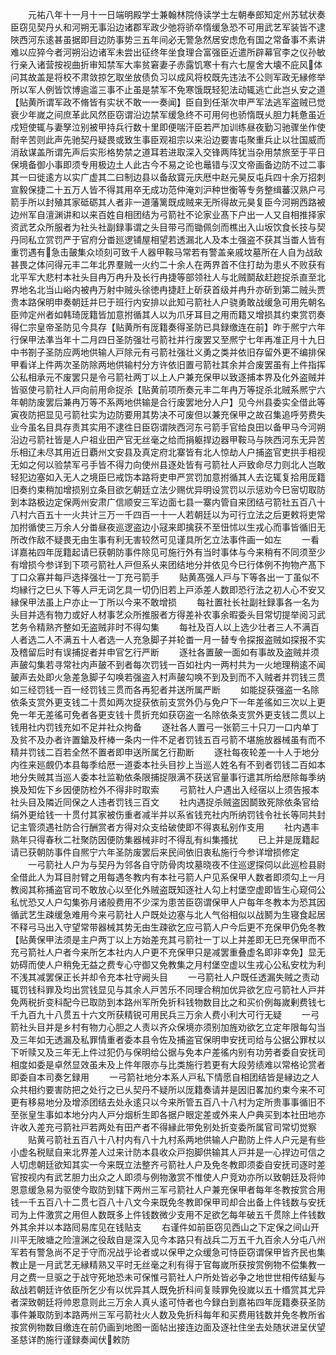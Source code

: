 <!-- { "loadSidebar": true } -->
　　元祐八年十一月十一日端明殿学士兼翰林院侍读学士左朝奉郎知定州苏轼状奏臣窃见契丹乆和河朔无事沿边诸郡军政少弛将骄卒惰缓急恐不可用武艺军装皆不逮陜西河东逺甚虽据即目边防事势三五年间必无警急然居安虑危有国之常备事不素讲难以应猝今者河朔沿边诸军未尝出征终年坐食理合富强臣近遣所辟幕官李之仪孙敏行亲入诸营按视曲折审知禁军大率贫窘妻子赤露饥寒十有六七屋舍大壊不庇风体问其故盖是将校不肃敛掠乞取坐放债负习以成风将校既先违法不公则军政无縁修举所以军人例皆饮博逾滥三事不止虽是禁军不免寒饿既轻犯法动辄逃亡此岂乆安之道【贴黄所谓军政不脩皆有实状不敢一一奏闻】臣自到任渐次申严军法逃军盗贼已觉衰少年嵗之间庶革此风然臣窃谓沿边禁军缓急终不可用何也骄惰既乆胆力耗惫虽近戍短使辄与妻孥泣别被甲持兵行数十里即便喘汗臣若严加训练昼夜勤习驰骤坐作使耐辛苦则此声先驰契丹疑畏或致生事臣观祖宗以来沿边要害屯聚重兵止以壮国威而消敌谋盖所谓先声后实形格势禁之道耳若进取深入交锋两阵犹当杂用禁旅至于平日保境备御小事即须专用极边土人此古今不易之论也鼂错与汉文帝画备边防不过二事其一曰徙逺方以实广虚其二曰制边县以备敌寳元庆厯中赵元昊反屯兵四十余万招刺宣毅保捷二十五万人皆不得其用卒无成功范仲淹刘沪种世衡等专务整缉蕃汉熟户弓箭手所以封殖其家砥砺其人者非一道藩篱既成贼来无所得故元昊复臣今河朔西路被边州军自澶渊讲和以来百姓自相团结为弓箭社不论家业髙下户出一人又自相推择家资武艺众所服者为社头社副録事谓之头目带弓而锄佩剑而樵出入山坂饮食长技与契丹同私立赏罚严于官府分畨廵逻铺屋相望若透漏北人及本土强盗不获其当畨人皆有重罚遇有急击皷集众顷刻可致千人器甲鞍马常若有警盖亲戚坟墓所在人自为战敌甚畏之体问得元丰二年北界羣贼一火约二十余人在两界首不住打劫为患乆不败获有北平军大悲村本社头目冉万冉升及长行冉捷等部领社人与北贼鬬敌赶趂捉杀直至北界地名北当山峪内被冉万射中贼头徐徳冉捷赶上斫获首级并冉升亦斫到第二贼头贾贵本路保明申奏朝廷并巳于班行内安排以此知弓箭社人户骁勇敢战缓急可用先朝名臣帅定州者如韩琦厐籍皆加意拊循其人以为爪牙耳目之用而籍又增损其约束赏罚奏得仁宗皇帝圣防见今具存【贴黄所有厐籍奏得圣防已具録缴连在前】昨于熈宁六年行保甲法凖当年十二月四日圣防强壮弓箭社并行废罢又至熈宁七年再准正月十九日中书劄子圣防应两地供输人戸除元有弓箭社强壮义勇之类并依旧存留外更不编排保甲看详上件两次圣防除两地供输村分方许依旧置弓箭社其余并合废罢虽有上件指挥公私相承元不废罢只是令弓箭社两丁以上人户兼充保甲以致逐捕本界及化外盗贼并皆驱使弓箭社人戸向前用命捉杀【贴黄前项所奏元丰二年冉万等捉杀北贼系熈宁六年朝防废罢后兼冉万等不系两地供输是合行废罢地分人户】见今州县委实全借此等寅夜防把显见弓箭社实为边防要用其势决不可废但以兼充保甲之故召集追呼劳费失业今虽名目具存责其实用不逮徃日臣窃谓陜西河东弓箭手官给良田以备甲马今河朔沿边弓箭社皆是人户祖业田产官无丝毫之给而捐躯捍边器甲鞍马与陜西河东无异苦乐相辽未尽其用近日覇州文安县及真定府北寨皆有北人惊劫人户捕盗官吏拱手相视无如之何以验禁军弓手皆不得力向使州县逐处皆有弓箭社人戸致命尽力则北人岂敢轻犯边塞如入无人之境臣巳戒饬本路将吏申严赏罚加意拊循其人去讫辄复拾用厐籍旧奏约束稍加增损别立条目欲乞朝廷立法少赐优异明设赏罚以示惩劝今巳宻切取防到本路极边定保两州安肃广信顺安三军边面七县一寨内管自来团结弓箭社五百八十八村六百五十一火共计三万一千四百一十一人若朝廷以为可行立法之后更敕将吏常加拊循使三万余人分畨昼夜巡逻盗边小冦来即擒获不至忸怵以生戎心而事皆循旧无所改作敌不疑畏无由生事有利无害较然可见谨具所乞立法事件画一如左
　　一看详嘉祐四年厐籍起请巳获朝防事件除见可施行外有当时事体与今来稍有不同须至少有增损今参详到下项弓箭社人戸但系乆来团结地分并依见今巳行体例不拘物产髙下丁口众寡并每戸选择强壮一丁充弓箭手
　　贴黄髙强人戸与下等各出一丁虽似不均縁行之巳乆下等人戸无词乞具一切仍旧若上戸添差人数即恐行法之初人心不安又縁保甲法虽上户亦止一丁所以今来不敢增损
　　每社置社长社副社録事各一名为头目并选有物力或好人材事艺众所推服者方得差补农事余暇委头目常切提举阅习武艺务令精熟齐整如无盗贼非时不得勾集
　　每社及百人以上选少壮者三人不满百人者选二人不满五十人者选一人充急脚子并轮畨一月一替专令探报盗贼如探报不实及稽留后时有误捕捉者并申官乞行严断
　　逐社各置皷一面如有事故及盗贼并须声皷勾集若寻常社内声皷不到者每次罚钱一百如社内一两村共为一火地理稍逺不闻皷声去处即火急差急脚子勾唤若强盗入村声皷勾唤不到及到而不入贼者并罚钱三贯如三经罚钱一百一经罚钱三贯而各再犯者并送所属严断
　　如能捉获强盗一名除依条支赏外更支钱二十贯如两次捉获依前支赏外仍与免户下一年差徭如三次以上更免一年无差徭可免者各更支钱十贯折充如获窃盗一名除依条支赏外更支钱二贯以上钱用社内罚钱充如不足并社众拘备
　　逐社各人置弓一张箭三十只刀一口内单丁及贫不及办者许置鎗及杆棒一条内一件不足者罚钱五百弓箭不堪施放器械虽有而不精并罚钱二百若全然不置者即申送所属乞行勘断
　　逐社每夜轮差一十人于地分内徃来廵覻仍本县每季给厯一道委本社头目抄上当巡人姓名有不到者罚钱二百如本地分失贼其当巡人委本社监勒依条限捕捉限满不获送官量事行遣其所给厯除每季纳换及知佐下乡因便防检外不得非时取索
　　弓箭社人户遇出入经宿以上须告报本社头目及隣近同保之人违者罚钱三百文
　　社内遇捉杀贼盗因鬬致死除依条官给绢外更给钱一十贯付其家被伤重者减半并以系省钱充社内所纳罚钱令社长等同共封记主管须遇社防合行酬赏者方得对众支给破使即不得衷私别作支用
　　社内遇丰熟年只得春秋二社聚防因便防集器械非时不得乱有纠集搔扰
　　已上并是厐籍起请已获朝防事件自熈宁六年圣防废罢后来民间依旧衷私施行今参详增损修定
　　一弓箭社人户为与契丹为邻各自守防骨肉坟墓晓夜不住巡逻探伺以此巡检县尉全借此人为耳目肘臂之用每遇冬教内有本社弓箭人户见系保甲人数者即须勾上一月教阅其称捕盗官司不敢放心以至化外贼盗既知逐社人勾上村堡空虚即皆生心窥伺公私忧恐又人户勾集弥月诸般费用不少深为患苦臣窃谓保甲人户每年冬教本为恐其因循武艺生疎缓急难用今来弓箭社人户既处边塞与北人气俗相似以战鬭为生寝食起居不释弓马出入守望常带器械其势无由生疎欲乞应弓箭人户今后更不充保甲仍免冬教【贴黄保甲法须是主户两丁以上方始差充其弓箭社一丁以上并差即无巳充保甲而不充弓箭社人户者今来所乞本社内人户更不充保甲只是减罢重叠虚名即非幸免】显无妨碍而使人户稍免无益之费专心守御又免教集之月村堡空虚以生戎心公私安枕为利不浅其减罢保正长并却令充本社守阙头目
　　一弓箭社人户既任透漏失贼之责动辄罚钱科罪及均出赏钱显见与其余人戸苦乐不同理合稍加优异欲乞应弓箭社人戸并免两税折变科配今已取防到本路州军所免折科钱物数目比之和买价例每嵗剰费钱七千九百九十八贯五十六文所获精锐可用民兵三万余人费小利大可行无疑
　　一弓箭社头目并是乡村有物力心胆之人责以齐众保境亦须别加旌劝欲乞立定年限每勾当及三年如无透漏及私罪情重者委本县令佐及捕盗官保明申安抚司给与公据公罪杖以下听赎又及三年无上件过犯仍与保明给公据与免本户差徭内别有功劳者委自安抚司相度如委是卓然显效虽未及上件年限亦与比类施行若更有大段劳绩难以常格论赏者即委自本司奏乞録用
　　一弓箭社地分本系人戸私下情愿自相团结皆是縁边之人众共相约要害防把之处行之已乆契丹不疑所以厐籍奏请并是因旧畧加约束今来不可更有移易地分及增添团结去处永逺只以今来所管五百八十八村为定所贵事事循旧不至张皇生事如本地分内人戸分烟析生即各据户眼定差或外来人户典买到本社田地亦许收入差充弓箭社戸若两处有田产者不得縁此带免别处折变委所属官司常切觉察
　　贴黄弓箭社五百八十八村内有八十九村系两地供输人户勘防上件人户元是有些小虚名税赋自来北界差人过来计防本县收众戸抱脚供输其人戸并是一心捍边可信之人切虑朝廷欲知其实一今来既立法整齐弓箭社人户及免冬教即须委自安抚司逐时差官按视内有武艺胆力出众之人即须与例物激赏不惟使人户竞劝亦所以致朝廷及将帅恩意缓急易为驱使今取防到辖下两州三军弓箭社人户兼充保甲者每年冬教按赏合用钱一千五百八十二贯七百八十八文今来既免冬教即保甲司却合出备上件钱数与安抚司为上件激赏之用但人数既多上件钱数微少支用不足欲乞每年破五千贯除上件钱数外其余并以本路囘易库见在钱贴支
　　右谨件如前臣窃见西山之下定保之间山开川平无陂塘之险澶渊之役敌自是深入见今本路只有战兵二万五千九百余人分屯八州军若有警急尚不足于守而况战乎论者或以保甲之众缓急可恃臣窃谓保甲皆齐民也集教止是一月武艺无縁精熟又平时无丝毫之利有得于官每嵗所获按赏例物不偿集教一月之费一旦驱之于战守死地恐未可保惟弓箭社人户所处皆必争之地世世相传结髪与敌战若朝廷许依臣所乞少有以优异其人既免折科间复赎罪免役嵗以五十缗赏其尤异者深致朝廷将帅恩意则此三万余人真乆逺可恃者也今録白到嘉祐四年厐籍奏获圣防事件兼取防到本路两州三军弓箭社火人数及免折科每年和买费用钱数并免冬教所省按赏例物数目缴连在前仍画到地图一面帖出接连边面及逐社住坐去处随状进呈伏望圣慈详酌施行谨録奏闻伏敕防
